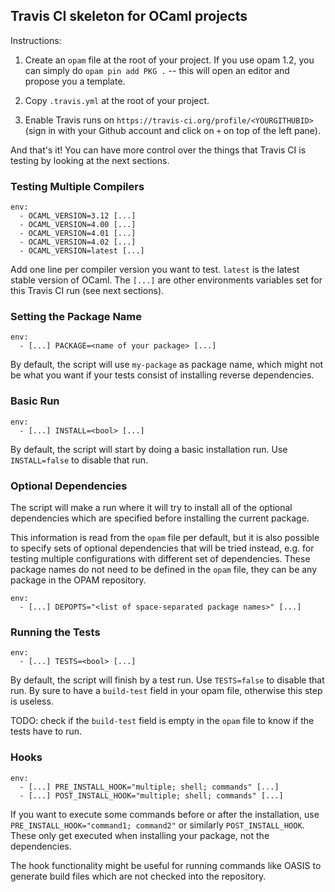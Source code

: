 ## Travis CI skeleton for OCaml projects

Instructions:

1. Create an `opam` file at the root of your project. If you use opam
   1.2, you can simply do `opam pin add PKG .` -- this will open an
   editor and propose you a template.

2. Copy `.travis.yml` at the root of your project.

3. Enable Travis runs on
   `https://travis-ci.org/profile/<YOURGITHUBID>` (sign in with your
   Github account and click on `+` on top of the left pane).

And that's it! You can have more control over the things that Travis
CI is testing by looking at the next sections.


### Testing Multiple Compilers

```shell
env:
  - OCAML_VERSION=3.12 [...]
  - OCAML_VERSION=4.00 [...]
  - OCAML_VERSION=4.01 [...]
  - OCAML_VERSION=4.02 [...]
  - OCAML_VERSION=latest [...]
```

Add one line per compiler version you want to test. `latest` is the
latest stable version of OCaml. The `[...]` are other environments
variables set for this Travis CI run (see next sections).


### Setting the Package Name

```shell
env:
  - [...] PACKAGE=<name of your package> [...]
```

By default, the script will use `my-package` as package name, which
might not be what you want if your tests consist of installing reverse
dependencies.


### Basic Run

```shell
env:
  - [...] INSTALL=<bool> [...]
```

By default, the script will start by doing a basic installation
run. Use `INSTALL=false` to disable that run.


### Optional Dependencies

The script will make a run where it will try to install all of the
optional dependencies which are specified before installing the
current package.

This information is read from the `opam` file per default, but it is also
possible to specify sets of optional dependencies that will be tried instead,
e.g. for testing multiple configurations with different set of dependencies.
These package names do not need to be defined in the `opam` file, they can be
any package in the OPAM repository.

```shell
env:
  - [...] DEPOPTS="<list of space-separated package names>" [...]
```


### Running the Tests

```shell
env:
  - [...] TESTS=<bool> [...]
```

By default, the script will finish by a test run. Use `TESTS=false` to
disable that run. By sure to have a `build-test` field in your opam file,
otherwise this step is useless.

TODO: check if the `build-test` field is empty in the `opam` file to
know if the tests have to run.


### Hooks

```shell
env:
  - [...] PRE_INSTALL_HOOK="multiple; shell; commands" [...]
  - [...] POST_INSTALL_HOOK="multiple; shell; commands" [...]
```

If you want to execute some commands before or after the installation, use
`PRE_INSTALL_HOOK="command1; command2"` or similarly `POST_INSTALL_HOOK`.
These only get executed when installing your package, not the dependencies.

The hook functionality might be useful for running commands like OASIS to
generate build files which are not checked into the repository.
